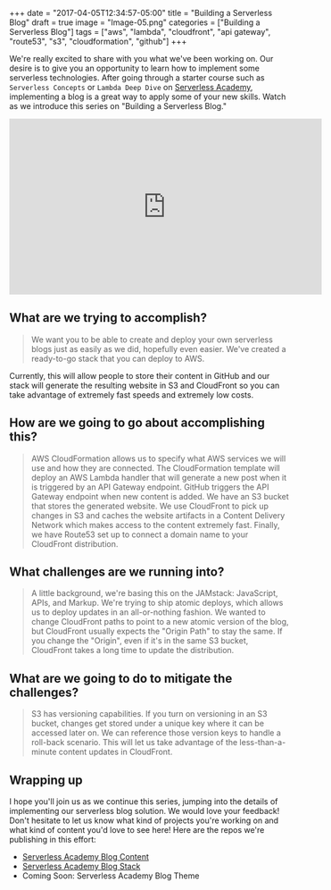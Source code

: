 +++
date = "2017-04-05T12:34:57-05:00"
title = "Building a Serverless Blog"
draft = true
image = "Image-05.png"
categories = ["Building a Serverless Blog"]
tags = ["aws", "lambda", "cloudfront", "api gateway", "route53", "s3", "cloudformation", "github"]
+++

We're really excited to share with you what we've been working on. Our desire is to give you an opportunity to learn how to implement some serverless technologies. After going through a starter course such as `Serverless Concepts` or `Lambda Deep Dive` on [Serverless Academy](http://www.serverlessacademy.com/), implementing a blog is a great way to apply some of your new skills. Watch as we introduce this series on "Building a Serverless Blog."

<iframe width="560" height="315" src="https://www.youtube.com/embed/uK5E7TFIAA4" frameborder="0" allowfullscreen></iframe>

## What are we trying to accomplish?

> We want you to be able to create and deploy your own serverless blogs just as easily as we did, hopefully even easier. We've created a ready-to-go stack that you can deploy to AWS.

Currently, this will allow people to store their content in GitHub and our stack will generate the resulting website in S3 and CloudFront so you can take advantage of extremely fast speeds and extremely low costs.

## How are we going to go about accomplishing this?

> AWS CloudFormation allows us to specify what AWS services we will use and how they are connected. The CloudFormation template will deploy an AWS Lambda handler that will generate a new post when it is triggered by an API Gateway endpoint. GitHub triggers the API Gateway endpoint when new content is added. We have an S3 bucket that stores the generated website. We use CloudFront to pick up changes in S3 and caches the website artifacts in a Content Delivery Network which makes access to the content extremely fast. Finally, we have Route53 set up to connect a domain name to your CloudFront distribution.

## What challenges are we running into?

> A little background, we're basing this on the JAMstack: JavaScript, APIs, and Markup. We're trying to ship atomic deploys, which allows us to deploy updates in an all-or-nothing fashion. We wanted to change CloudFront paths to point to a new atomic version of the blog, but CloudFront usually expects the "Origin Path" to stay the same. If you change the "Origin", even if it's in the same S3 bucket, CloudFront takes a long time to update the distribution.

## What are we going to do to mitigate the challenges?

> S3 has versioning capabilities. If you turn on versioning in an S3 bucket, changes get stored under a unique key where it can be accessed later on. We can reference those version keys to handle a roll-back scenario. This will let us take advantage of the less-than-a-minute content updates in CloudFront.

## Wrapping up

I hope you'll join us as we continue this series, jumping into the details of implementing our serverless blog solution. We would love your feedback! Don't hesitate to let us know what kind of projects you're working on and what kind of content you'd love to see here! Here are the repos we're publishing in this effort:

* [Serverless Academy Blog Content](https://github.com/linuxacademy/serverless-blog)
* [Serverless Academy Blog Stack](https://github.com/linuxacademy/serverless-blog-ops)
* Coming Soon: Serverless Academy Blog Theme